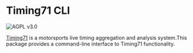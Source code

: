 # Timing71 CLI

![AGPL v3.0](https://img.shields.io/github/license/timing71/cli)

[Timing71](https://www.timing71.org/) is a motorsports live timing aggregation
and analysis system.This package provides a command-line interface to Timing71
functionality.

